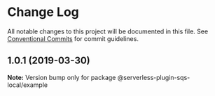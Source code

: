 # Change Log

All notable changes to this project will be documented in this file.
See [Conventional Commits](https://conventionalcommits.org) for commit guidelines.

## 1.0.1 (2019-03-30)

**Note:** Version bump only for package @serverless-plugin-sqs-local/example
